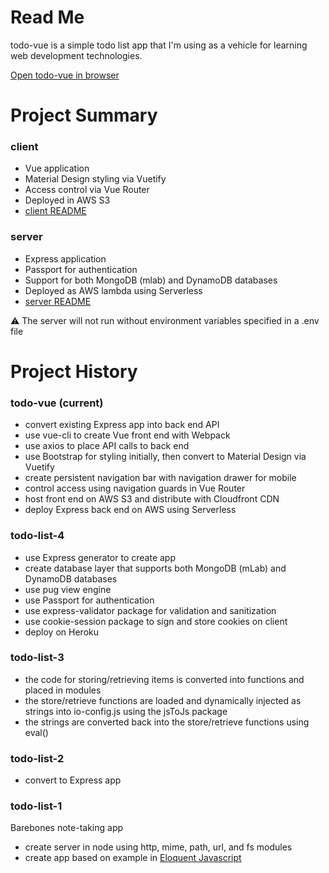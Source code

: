 # Read Me

todo-vue is a simple todo list app that I'm using as a vehicle for learning web development technologies.

[Open todo-vue in browser](https://d3th56k2khmd9a.cloudfront.net)

# Project Summary

### client
* Vue application
* Material Design styling via Vuetify
* Access control via Vue Router
* Deployed in AWS S3
* [client README](client/README.md)

### server

* Express application
* Passport for authentication
* Support for both MongoDB (mlab) and DynamoDB databases
* Deployed as AWS lambda using Serverless
* [server README](server/README.md)

:warning: The server will not run without environment variables specified in a .env file

# Project History

### todo-vue (current)

* convert existing Express app into back end API
* use vue-cli to create Vue front end with Webpack
* use axios to place API calls to back end
* use Bootstrap for styling initially, then convert to Material Design via Vuetify
* create persistent navigation bar with navigation drawer for mobile
* control access using navigation guards in Vue Router
* host front end on AWS S3 and distribute with Cloudfront CDN
* deploy Express back end on AWS using Serverless

### todo-list-4

* use Express generator to create app
* create database layer that supports both MongoDB (mLab) and DynamoDB databases
* use pug view engine
* use Passport for authentication
* use express-validator package for validation and sanitization
* use cookie-session package to sign and store cookies on client
* deploy on Heroku


### todo-list-3

* the code for storing/retrieving items is converted into functions and placed in modules
* the store/retrieve functions are loaded and dynamically injected as strings into io-config.js using the jsToJs package
* the strings are converted back into the store/retrieve functions using eval()


### todo-list-2

* convert to Express app


### todo-list-1

Barebones note-taking app

* create server in node using http, mime, path, url, and fs modules
* create app based on example in [Eloquent Javascript](https://eloquentjavascript.net/18_http.html#h_xMhbz7W4BY)



